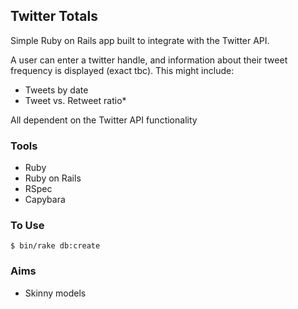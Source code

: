 ## Twitter Totals

Simple Ruby on Rails app built to integrate with the Twitter API.

A user can enter a twitter handle, and information about their tweet frequency is displayed (exact tbc). This might include:

* Tweets by date
* Tweet vs. Retweet ratio*

All dependent on the Twitter API functionality

### Tools

* Ruby
* Ruby on Rails
* RSpec
* Capybara

### To Use

`$ bin/rake db:create`


### Aims

* Skinny models
